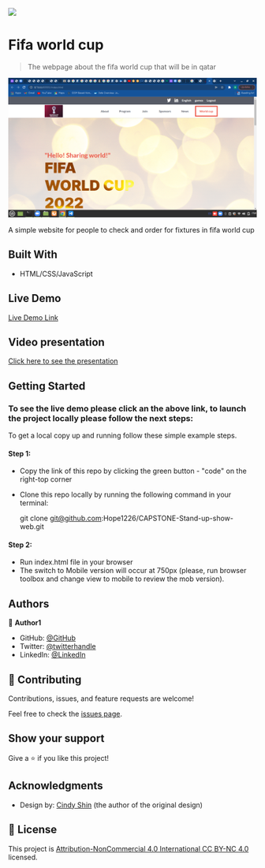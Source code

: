![](https://img.shields.io/badge/Microverse-blueviolet)

# Fifa world cup

> The webpage about the fifa world cup that will be in qatar

![screenshot](screen.png)

A simple website for people to check and order for fixtures in fifa world cup
## Built With

- HTML/CSS/JavaScript

## Live Demo

[Live Demo Link]()

## Video presentation

[Click here to see the presentation]()


## Getting Started

### To see the live demo please click an the above link, to launch the project locally please follow the next steps:

To get a local copy up and running follow these simple example steps.

#### Step 1:
- Copy the link of this repo by clicking the green button - "code" on the right-top corner
- Clone this repo locally by running the following command in your terminal:

  git clone git@github.com:Hope1226/CAPSTONE-Stand-up-show-web.git

#### Step 2:
- Run index.html file in your browser
- The switch to Mobile version will occur at 750px (please, run browser toolbox and change view to mobile to review the mob version).


## Authors

👤 **Author1**

- GitHub: [@GitHub](https://github.com/githubhandle)
- Twitter: [@twitterhandle](https://twitter.com/twitterhandle)
- LinkedIn: [@LinkedIn](linkedin.com/in/umidjon-ustabaev-03b92b11a)


## 🤝 Contributing

Contributions, issues, and feature requests are welcome!

Feel free to check the [issues page](../../issues/).

## Show your support

Give a ⭐️ if you like this project!

## Acknowledgments

- Design by: [Cindy Shin](https://www.behance.net/adagio07) (the author of the original design)


## 📝 License

This project is [Attribution-NonCommercial 4.0 International CC BY-NC 4.0](https://creativecommons.org/licenses/by-nc/4.0/) licensed.